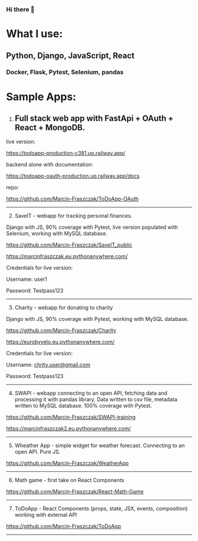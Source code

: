 ### Hi there 👋

<!--
**Marcin-Fraszczak/Marcin-Fraszczak** is a ✨ _special_ ✨ repository because its `README.md` (this file) appears on your GitHub profile.

Here are some ideas to get you started:

- 🔭 I’m currently working on ...
- 🌱 I’m currently learning ...
- 👯 I’m looking to collaborate on ...
- 🤔 I’m looking for help with ...
- 💬 Ask me about ...
- 📫 How to reach me: ...
- 😄 Pronouns: ...
- ⚡ Fun fact: ...
-->


# What I use:

## Python, Django, JavaScript, React
### Docker, Flask, Pytest, Selenium, pandas

# Sample Apps:
1) ## Full stack web app with FastApi + OAuth + React + MongoDB.
live version:

https://todoapp-production-c381.up.railway.app/

backend alone with documentation:

https://todoapp-oauth-production.up.railway.app/docs

repo:

https://github.com/Marcin-Fraszczak/ToDoApp-OAuth

---
2) SaveIT - webapp for tracking personal finances.

Django with JS, 90% coverage with Pytest, live version populated with Selenium, working with MySQL database.

https://github.com/Marcin-Fraszczak/SaveIT_public

https://marcinfraszczak.eu.pythonanywhere.com/

Credentials for live version:

Username: user1

Password: Testpass123

---
3) Charity - webapp for donating to charity

Django with JS, 90% coverage with Pytest, working with MySQL database.

https://github.com/Marcin-Fraszczak/Charity

https://eurobyvelo.eu.pythonanywhere.com/

Credentials for live version:

Username: chrity.user@gmail.com

Password: Testpass123

---
4) SWAPI - webapp connecting to an open API, fetching data and processing it with pandas library. Data written to csv file, metadata written to MySQL database. 100% coverage with Pytest.

https://github.com/Marcin-Fraszczak/SWAPI-training

https://marcinfraszczak2.eu.pythonanywhere.com/

---
5) Wheather App - simple widget for weather forecast. Connecting to an open API. Pure JS.

https://github.com/Marcin-Fraszczak/WeatherApp

---
6) Math game - first take on React Components

https://github.com/Marcin-Fraszczak/React-Math-Game

---

7) ToDoApp - React Components (props, state, JSX, events, composition) working with external API

https://github.com/Marcin-Fraszczak/ToDoApp

---
